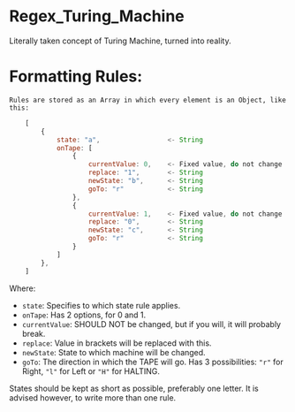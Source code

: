 # Regex_Turing_Machine
Literally taken concept of Turing Machine, turned into reality.

# Formatting Rules:
    Rules are stored as an Array in which every element is an Object, like this:
```javascript
    [
        {
            state: "a",                 <- String
            onTape: [
                {
                    currentValue: 0,    <- Fixed value, do not change
                    replace: "1",       <- String
                    newState: "b",      <- String
                    goTo: "r"           <- String
                },
                {
                    currentValue: 1,    <- Fixed value, do not change
                    replace: "0",       <- String
                    newState: "c",      <- String
                    goTo: "r"           <- String
                }
            ]
        },
    ]
```
Where:
 - `state`: Specifies to which state rule applies.
 - `onTape`: Has 2 options, for 0 and 1.
 - `currentValue`: SHOULD NOT be changed, but if you will, it will probably break.
 - `replace`: Value in brackets will be replaced with this.
 - `newState`: State to which machine will be changed.
 - `goTo`: The direction in which the TAPE will go. Has 3 possibilities: `"r"` for Right, `"l"` for Left or `"H"` for HALTING.
        
States should be kept as short as possible, preferably one letter.
It is advised however, to write more than one rule.
